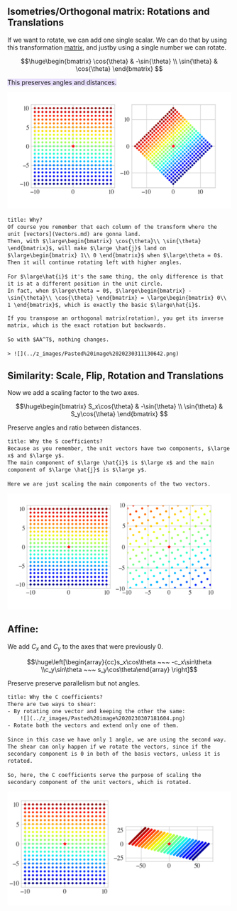 ## Isometries/Orthogonal matrix: Rotations and Translations

If we want to rotate, we can add one single scalar. We can do that by using this transformation [matrix](Matrix.md), and justby using a single number we can rotate.

$$\huge\begin{bmatrix}
\cos{\theta} & -\sin{\theta} \\
\sin{\theta} & \cos{\theta}
\end{bmatrix}
$$

<span style="background:rgba(183, 152, 255, 0.3)">This preserves angles and distances.</span>

![](../z_images/Pasted%20image%2020230307165614.png)

```ad-hint
title: Why?
Of course you remember that each column of the transform where the unit [vectors](Vectors.md) are gonna land.
Then, with $\large\begin{bmatrix} \cos{\theta}\\ \sin{\theta} \end{bmatrix}$, will make $\large \hat{j}$ land on $\large\begin{bmatrix} 1\\ 0 \end{bmatrix}$ when $\large\theta = 0$. Then it will continue rotating left with higher angles.

For $\large\hat{i}$ it's the same thing, the only difference is that it is at a different position in the unit circle.
In fact, when $\large\theta = 0$, $\large\begin{bmatrix} -\sin{\theta}\\ \cos{\theta} \end{bmatrix} = \large\begin{bmatrix} 0\\ 1 \end{bmatrix}$, which is exactly the basic $\large\hat{i}$.
```

```ad-info
If you transpose an orthogonal matrix(rotation), you get its inverse matrix, which is the exact rotation but backwards.

So with $AA^T$, nothing changes.

> ![](../z_images/Pasted%20image%2020230311130642.png)
```


## Similarity: Scale, Flip, Rotation and Translations

Now we add a scaling factor to the two axes.

$$\huge\begin{bmatrix}
S_x\cos{\theta} & -\sin{\theta} \\
\sin{\theta} & S_y\cos{\theta}
\end{bmatrix}
$$

Preserve angles and ratio between distances.


```ad-hint
title: Why the S coefficients?
Because as you remember, the unit vectors have two components, $\large x$ and $\large y$.
The main component of $\large \hat{i}$ is $\large x$ and the main component of $\large \hat{j}$ is $\large y$.

Here we are just scaling the main components of the two vectors.
```


![](../z_images/Pasted%20image%2020230307171444.png)


## Affine: 

We add $C_x$ and $C_y$ to the axes that were previously 0.

$$\huge\left[\begin{array}{cc}s_x\cos\theta ~~~ -c_x\sin\theta \\c_y\sin\theta ~~~ s_y\cos\theta\end{array} \right]$$

Preserve preserve parallelism but not angles.

```ad-hint
title: Why the C coefficients?
There are two ways to shear:
- By rotating one vector and keeping the other the same:
	![](../z_images/Pasted%20image%2020230307181604.png)
- Rotate both the vectors and extend only one of them.

Since in this case we have only 1 angle, we are using the second way. The shear can only happen if we rotate the vectors, since if the secondary component is 0 in both of the basis vectors, unless it is rotated.

So, here, the C coefficients serve the purpose of scaling the secondary component of the unit vectors, which is rotated.
```

![](../z_images/Pasted%20image%2020230307174837.png)
